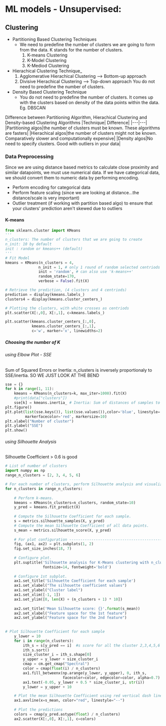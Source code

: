# ML models - Unsupervised:
## Clustering
* Partitioning Based Clustering Techniques
    * We need to predefine the number of clusters we are going to form from the data. K stands for the number of clusters.
        1. K-means Clustering
        2. K-Model Clustering
        3. K-Mediod Clustering
* Hierachical Clustering Technique_
    1. Agglomerative Hierachical Clustering --> Bottom-up approach
    2. Divisive Hierachical Clustering --> Top-down approach
You do not need to predefine the number of clusters.
* Density Based Clustering Technique
    * You do not need to predefine the number of clusters. It comes up with the clusters based on density of the data points within the data. Eg. DBSCAN

Difference between Partitioning Algorithm, Hierachical Clustering  and Density-based Clustering Algorithms
|Technique| Difference|
|---|---|
|Partitioning algos|the number of clusters must be known. These algorithms are fasters|
|Hierachical algos|the number of clusters might not be known. Comparatively slower and computationally expensive|
|Density algos|No need to specify clusters. Good with outliers in your data|

### Data Preprocessing 
Since we are using distance based metrics to calculate close proximity and similar datapoints, we must use numerical data.
If we have categorical data, we should convert them to numeric data by performing encoding.
* Perform encoding for categorical data
* Perform feature scaling (since we are looking at distance...the distance/scale is very important)
* Outlier treatment (if working with partition based algo) to ensure that your clusters' prediction aren't skewed due to outliers

#### K-means 
```py
from sklearn.cluster import KMeans 
'''
n_clusters: The number of clusters that we are going to create
n_init: 10 by default
init : random or kmeans++ (default)
'''
# Fit Model
kmeans = KMeans(n_clusters = 4,
               n_init = 1, # only 1 round of random selected centriods
               init = 'random', # can also use 'k-means++'
               random_state=170,
               verbose = False).fit(X)

# Retrieve the prediction, (4 clusters and 4 centriods)
prediction = display(kmeans.labels_)
clusters4 = display(kmeans.cluster_centers_)

# Plotting the clusters, with white crosses as centriods
plt.scatter(X[:,0], X[:,1], c=kmeans.labels_)

plt.scatter(kmeans.cluster_centers_[:,0], 
            kmeans.cluster_centers_[:,1], 
            c='w', marker='x', linewidths=2)
```
##### Choosing the number of K 
###### using Elbow Plot - SSE
Sum of Squared Errors or Inertia: n_clusters is inversely proportionaly to SSE/inertia. SO WE JUST LOOK AT THE BEND
```py
sse = {}
for k in range(1, 11):
    kmeans = KMeans(n_clusters=k, max_iter=1000).fit(X)
    #print(data["clusters"])
    sse[k] = kmeans.inertia_ # Inertia: Sum of distances of samples to their closest cluster center
plt.figure()
plt.plot(list(sse.keys()), list(sse.values()),color='blue', linestyle='dashed', marker='o',
         markerfacecolor='red', markersize=10)
plt.xlabel("Number of cluster")
plt.ylabel("SSE")
plt.show()
```
###### using Silhouette Analysis
Silhouette Coefficient > 0.6 is good
```py
# List of number of clusters
import numpy as np
range_n_clusters = [2, 3, 4, 5, 6]

# For each number of clusters, perform Silhouette analysis and visualize the results.
for n_clusters in range_n_clusters:
    
    # Perform k-means.
    kmeans = KMeans(n_clusters=n_clusters, random_state=10)
    y_pred = kmeans.fit_predict(X)
    
    # Compute the Silhouette Coefficient for each sample.
    s = metrics.silhouette_samples(X, y_pred)
    # Compute the mean Silhouette Coefficient of all data points.
    s_mean = metrics.silhouette_score(X, y_pred) 
    
    # For plot configuration -----------------------------------------------------------------------------------
    fig, (ax1, ax2) = plt.subplots(1, 2)
    fig.set_size_inches(18, 7)
    
    # Configure plot.
    plt.suptitle('Silhouette analysis for K-Means clustering with n_clusters: {}'.format(n_clusters),
                 fontsize=14, fontweight='bold')
    
    # Configure 1st subplot.
    ax1.set_title('Silhouette Coefficient for each sample')
    ax1.set_xlabel("The silhouette coefficient values")
    ax1.set_ylabel("Cluster label")
    ax1.set_xlim([-1, 1])
    ax1.set_ylim([0, len(X) + (n_clusters + 1) * 10])
    
    ax2.set_title('Mean Silhouette score: {}'.format(s_mean))
    ax2.set_xlabel("Feature space for the 1st feature")
    ax2.set_ylabel("Feature space for the 2nd feature")
    
    
# Plot Silhouette Coefficient for each sample
    y_lower = 10
    for i in range(n_clusters):
        ith_s = s[y_pred == i]  #s score for all the cluster 2,3,4,5,6
        ith_s.sort()
        size_cluster_i = ith_s.shape[0]
        y_upper = y_lower + size_cluster_i
        cmap = cm.get_cmap("Spectral")
        color = cmap(float(i) / n_clusters)
        ax1.fill_betweenx(np.arange(y_lower, y_upper), 0, ith_s,
                          facecolor=color, edgecolor=color, alpha=0.7)
        ax1.text(-0.05, y_lower + 0.5 * size_cluster_i, str(i))
        y_lower = y_upper + 10

    # Plot the mean Silhouette Coefficient using red vertical dash line.
    ax1.axvline(x=s_mean, color="red", linestyle="--")
    
    # Plot the predictions
    colors = cmap(y_pred.astype(float) / n_clusters)
    ax2.scatter(X[:,0], X[:,1], c=colors)

```
